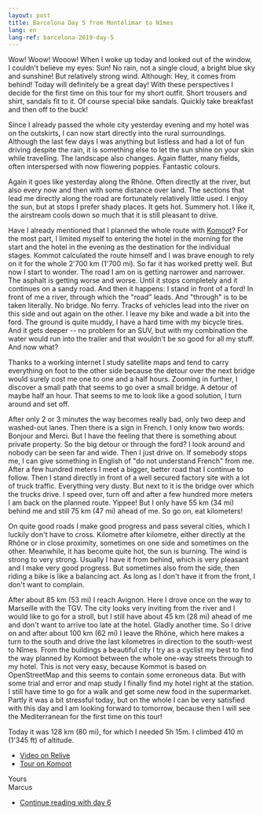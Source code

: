 ```yaml
---
layout: post
title: Barcelona Day 5 from Montélimar to Nîmes
lang: en
lang-ref: barcelona-2019-day-5
---
```


Wow! Woow! Wooow! When I woke up today and looked out of the window, I couldn't believe my eyes: Sun! No rain, not a single cloud, a bright blue sky and sunshine! But relatively strong wind. Although: Hey, it comes from behind! Today will definitely be a great day! With these perspectives I decide for the first time on this tour for my short outfit. Short trousers and shirt, sandals fit to it. Of course special bike sandals. Quickly take breakfast and then off to the buck!

Since I already passed the whole city yesterday evening and my hotel was on the outskirts, I can now start directly into the rural surroundings. Although the last few days I was anything but listless and had a lot of fun driving despite the rain, it is something else to let the sun shine on your skin while travelling. The landscape also changes. Again flatter, many fields, often interspersed with now flowering poppies. Fantastic colours.

Again it goes like yesterday along the Rhône. Often directly at the river, but also every now and then with some distance over land. The sections that lead me directly along the road are fortunately relatively little used. I enjoy the sun, but at stops I prefer shady places. It gets hot. Summery hot. I like it, the airstream cools down so much that it is still pleasant to drive.

Have I already mentioned that I planned the whole route with [Komoot](https://www.komoot.com/)? For the most part, I limited myself to entering the hotel in the morning for the start and the hotel in the evening as the destination for the individual stages. Kommot calculated the route himself and I was brave enough to rely on it for the whole 2'700 km (1'700 mi). So far it has worked pretty well. But now I start to wonder. The road I am on is getting narrower and narrower. The asphalt is getting worse and worse. Until it stops completely and it continues on a sandy road. And then it happens: I stand in front of a ford! In front of me a river, through which the "road" leads. And "through" is to be taken literally. No bridge. No ferry. Tracks of vehicles lead into the river on this side and out again on the other. I leave my bike and wade a bit into the ford. The ground is quite muddy, I have a hard time with my bicycle tires. And it gets deeper -- no problem for an SUV, but with my combination the water would run into the trailer and that wouldn't be so good for all my stuff. And now what?

Thanks to a working internet I study satellite maps and tend to carry everything on foot to the other side because the detour over the next bridge would surely cost me one to one and a half hours. Zooming in further, I discover a small path that seems to go over a small bridge. A detour of maybe half an hour. That seems to me to look like a good solution, I turn around and set off.

After only 2 or 3 minutes the way becomes really bad, only two deep and washed-out lanes. Then there is a sign in French. I only know two words: Bonjour and Merci. But I have the feeling that there is something about private property. So the big detour or through the ford? I look around and nobody can be seen far and wide. Then I just drive on. If somebody stops me, I can give something in English of "do not understand French" from me. After a few hundred meters I meet a bigger, better road that I continue to follow. Then I stand directly in front of a well secured factory site with a lot of truck traffic. Everything very dusty. But next to it is the bridge over which the trucks drive. I speed over, turn off and after a few hundred more meters I am back on the planned route. Yippee! But I only have 55 km (34 mi) behind me and still 75 km (47 mi) ahead of me. So go on, eat kilometers!

On quite good roads I make good progress and pass several cities, which I luckily don't have to cross. Kilometre after kilometre, either directly at the Rhône or in close proximity, sometimes on one side and sometimes on the other. Meanwhile, it has become quite hot, the sun is burning. The wind is strong to very strong. Usually I have it from behind, which is very pleasant and I make very good progress. But sometimes also from the side, then riding a bike is like a balancing act. As long as I don't have it from the front, I don't want to complain.

After about 85 km (53 mi) I reach Avignon. Here I drove once on the way to Marseille with the TGV. The city looks very inviting from the river and I would like to go for a stroll, but I still have about 45 km (28 mi) ahead of me and don't want to arrive too late at the hotel. Gladly another time. So I drive on and after about 100 km (62 mi) I leave the Rhône, which here makes a turn to the south and drive the last kilometres in direction to the south-west to Nîmes. From the buildings a beautiful city I try as a cyclist my best to find the way planned by Komoot between the whole one-way streets through to my hotel. This is not very easy, because Kommot is based on OpenStreetMap and this seems to contain some erroneous data. But with some trial and error and map study I finally find my hotel right at the station. I still have time to go for a walk and get some new food in the supermarket. Partly it was a bit stressful today, but on the whole I can be very satisfied with this day and I am looking forward to tomorrow, because then I will see the Mediterranean for the first time on this tour!

Today it was 128 km (80 mi), for which I needed 5h 15m. I climbed 410 m (1'345 ft) of altitude.

- [Video on Relive](https://www.relive.cc/view/r10005739087)
- [Tour on Komoot](https://www.komoot.com/tour/67914897/zoom)

Yours  
Marcus

- [Continue reading with day 6](/en/2019/05/22/Barcelona-2019-Day-6/)
